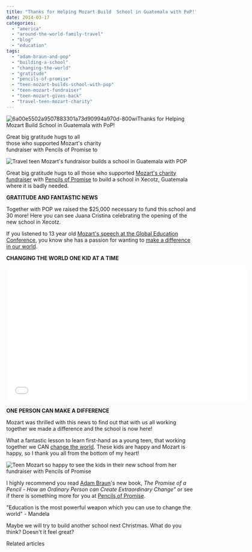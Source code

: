```yaml
---
title: "Thanks for Helping Mozart Build  School in Guatemala with PoP!"
date: 2014-03-17
categories: 
  - "america"
  - "around-the-world-family-travel"
  - "blog"
  - "education"
tags: 
  - "adam-braun-and-pop"
  - "building-a-school"
  - "changing-the-world"
  - "gratitude"
  - "pencils-of-promise"
  - "teen-mozart-builds-school-with-pop"
  - "teen-mozart-fundraiser"
  - "teen-mozart-gives-back"
  - "travel-teen-mozart-charity"
---
```


![6a00e5502a9507883301a73d90994a970d-800wi](https://pub-ac94b3f306b24c0dba4238943c97f2e1.r2.dev/6a00e5502a9507883301a73d90a18f970d.png)Thanks for Helping Mozart Build School in Guatemala with PoP!  
  
Great big gratitude hugs to all  
those who supported Mozart's charity  
fundraiser with Pencils of Promise to

<!--more-->  
  
  
![Travel teen Mozart's fundraisor builds a school in Guatemala with POP ](https://pub-ac94b3f306b24c0dba4238943c97f2e1.r2.dev/6a00e5502a9507883301a73d90994a970d.png)  
  
Great big gratitude hugs to all those who supported [Mozart's charity fundraiser](http://fundraise.pencilsofpromise.org/fundraise?fcid=290456 "RTW TEEN Mozart's fundraiser") with [Pencils of Promise](https://pub-ac94b3f306b24c0dba4238943c97f2e1.r2.dev/2013/12/pencils-of-promise-help-us-build-a-school-in-.html "Mozart teen and pencils of promise charity") to build a school in Xecotz, Guatemala where it is badly needed.  
  
**GRATITUDE AND FANTASTIC NEWS**  
  
Together with POP we raised the $25,000 necessary to fund this school and 30 more! Here you can see Juana Cristina celebrating the opening of the new school in Xecotz.  
  
If you listened to 13 year old [Mozart's speech at the Global Education Conference](https://pub-ac94b3f306b24c0dba4238943c97f2e1.r2.dev/2013/11/global-citizen-innovative-kid-speaker-at-global-education-conference.html#more "13 year old trilingual inspiring speech at Global Education Conference"), you know she has a passion for wanting to [make a difference in our world](https://pub-ac94b3f306b24c0dba4238943c97f2e1.r2.dev/2013/12/change-the-world-cambiar-el-mundo-%E6%94%B9%E5%8F%98%E4%B8%96%E7%95%8C-adorable-video-by-trilingual-mozart-.html "teen singer Mozart making a difference in the world").  
  
**CHANGING THE WORLD ONE KID AT A TIME**  
  

<iframe allowfullscreen src="//www.youtube.com/embed/MOM1LdMGsa0" frameborder="0" height="360" width="640"></iframe>

  
  
**ONE PERSON CAN MAKE A DIFFERENCE**  
  
Mozart was thrilled with this news to find out that with us all working together we made a difference and the school is now here!  
  
What a fantastic lesson to learn first-hand as a young teen, that working together we CAN [change the world](https://pub-ac94b3f306b24c0dba4238943c97f2e1.r2.dev/2013/12/kid-world-citizens-inspiring-speech-at-global-education-conference.html "Teen singer and travel kid Mozart speech about changing the world"). These kids are happy and Mozart is happy, so I thank you all from the bottom of my heart!  
  
![Teen Mozart so happy to see the kids in their new school from her fundraiser with Pencils of Promise](https://pub-ac94b3f306b24c0dba4238943c97f2e1.r2.dev/6a00e5502a9507883301a73d909988970d.png)  
  
I highly recommend you read [Adam Braun](http://adambraun.com/ "Adam Braun")'s new book, _The Promise of a Pencil - How an Ordinary Person can Create Extraordinary Change"_ or see if there is something more for you at [Pencils of Promise](http://www.pencilsofpromise.org/ "Pencils of Promise").  
  
"Education is the most powerful weapon which you can use to change the world" - Mandela  
  
Maybe we will try to build another school next Christmas. What do you think? Doesn't it feel great?

Related articles

